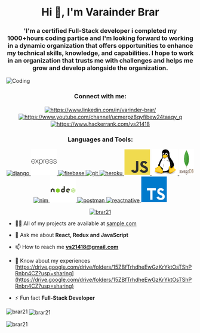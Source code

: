 
<h1 align="center">Hi 👋, I'm Varainder Brar</h1>
<h3 align="center">'I'm a certified Full-Stack developer i completed my 1000+hours coding partice and I'm looking forward to working in a dynamic organization that offers opportunities to enhance my technical skills, knowledge, and capabilities. I hope to work in an organization that trusts me with challenges and helps me grow and develop alongside the organization.</h3>

<!-- [![MasterHead](https://www.wingstechsolutions.com/wp-content/uploads/2022/03/full-stack-development.gif)]() -->
<img align="right" alt="Coding" width="100%" height="50%" src="https://miro.medium.com/max/1400/1*KlNlGjWBb0mScNgnX9Uxjw.gif"> 
<!-- <p align="left"> <img src="https://komarev.com/ghpvc/?username=brar21&label=Profile%20views&color=0e75b6&style=flat" alt="brar21" /> </p> -->

<br>

<h3 align="center" fontsize="24px">Connect with me:</h3>
<p align="center" padding="2.8rem">
<a href="https://linkedin.com/in/https://www.linkedin.com/in/varinder-brar/" target="blank"><img align="center" src="https://raw.githubusercontent.com/rahuldkjain/github-profile-readme-generator/master/src/images/icons/Social/linked-in-alt.svg" alt="https://www.linkedin.com/in/varinder-brar/" height="70" width="70" /></a>
<a href="https://www.youtube.com/c/https://www.youtube.com/channel/ucmerpz8qyfibew24taaqy_q" target="blank"><img align="center" src="https://raw.githubusercontent.com/rahuldkjain/github-profile-readme-generator/master/src/images/icons/Social/youtube.svg" alt="https://www.youtube.com/channel/ucmerpz8qyfibew24taaqy_q" height="70" width="70" /></a>
<a href="https://www.hackerrank.com/https://www.hackerrank.com/vs21418" target="blank"><img align="center" src="https://raw.githubusercontent.com/rahuldkjain/github-profile-readme-generator/master/src/images/icons/Social/hackerrank.svg" alt="https://www.hackerrank.com/vs21418" height="70" width="70" /></a>
</p>

<h3 align="center" fontsize="24px" >Languages and Tools:</h3>
<p align="center" fontsize="44px" > <a href="https://www.djangoproject.com/" target="_blank" rel="noreferrer"> <img src="https://cdn.worldvectorlogo.com/logos/django.svg" alt="django" width="70" height="70"/> </a> <a href="https://expressjs.com" target="_blank" rel="noreferrer"> <img src="https://raw.githubusercontent.com/devicons/devicon/master/icons/express/express-original-wordmark.svg" alt="express" width="70" height="70"/> </a> <a href="https://firebase.google.com/" target="_blank" rel="noreferrer"> <img src="https://www.vectorlogo.zone/logos/firebase/firebase-icon.svg" alt="firebase" width="70" height="70"/> </a> <a href="https://git-scm.com/" target="_blank" rel="noreferrer"> <img src="https://www.vectorlogo.zone/logos/git-scm/git-scm-icon.svg" alt="git" width="70" height="70"/> </a> <a href="https://heroku.com" target="_blank" rel="noreferrer"> <img src="https://www.vectorlogo.zone/logos/heroku/heroku-icon.svg" alt="heroku" width="70" height="70"/> </a> <a href="https://developer.mozilla.org/en-US/docs/Web/JavaScript" target="_blank" rel="noreferrer"> <img src="https://raw.githubusercontent.com/devicons/devicon/master/icons/javascript/javascript-original.svg" alt="javascript" width="70" height="70"/> </a> <a href="https://www.linux.org/" target="_blank" rel="noreferrer"> <img src="https://raw.githubusercontent.com/devicons/devicon/master/icons/linux/linux-original.svg" alt="linux" width="70" height="70"/> </a> <a href="https://www.mongodb.com/" target="_blank" rel="noreferrer"> <img src="https://raw.githubusercontent.com/devicons/devicon/master/icons/mongodb/mongodb-original-wordmark.svg" alt="mongodb" width="40" height="70"/> </a> <a href="https://nim-lang.org/" target="_blank" rel="noreferrer"> <img src="https://www.vectorlogo.zone/logos/nim-lang/nim-lang-icon.svg" alt="nim" width="70" height="70"/> </a> <a href="https://nodejs.org" target="_blank" rel="noreferrer"> <img src="https://raw.githubusercontent.com/devicons/devicon/master/icons/nodejs/nodejs-original-wordmark.svg" alt="nodejs" width="70" height="70"/> </a> <a href="https://postman.com" target="_blank" rel="noreferrer"> <img src="https://www.vectorlogo.zone/logos/getpostman/getpostman-icon.svg" alt="postman" width="70" height="70"/> </a> <a href="https://reactnative.dev/" target="_blank" rel="noreferrer"> <img src="https://reactnative.dev/img/header_logo.svg" alt="reactnative" width="70" height="70"/> </a> <a href="https://www.typescriptlang.org/" target="_blank" rel="noreferrer"> <img src="https://raw.githubusercontent.com/devicons/devicon/master/icons/typescript/typescript-original.svg" alt="typescript" width="70" height="70"/> </a> </p>

<!-- <h3 align="left">Support:</h3>
<p><a href="https://www.buymeacoffee.com/brar21"> <img align="left" src="https://cdn.buymeacoffee.com/buttons/v2/default-yellow.png" height="50" width="210" alt="brar21" /></a></p><br><br> -->
<p align="center"> <a href="https://github.com/ryo-ma/github-profile-trophy"><img src="https://github-profile-trophy.vercel.app/?username=brar21" alt="brar21" /></a> </p>

- 👨‍💻 All of my projects are available at [sample.com](sample.com)

- 💬 Ask me about **React, Redux and JavaScript**

- 📫 How to reach me **vs21418@gmail.com**

- 📄 Know about my experiences [https://drive.google.com/drive/folders/15ZBfTrhdheEwGzKrYktOsTShPRnbn4CZ?usp=sharing](https://drive.google.com/drive/folders/15ZBfTrhdheEwGzKrYktOsTShPRnbn4CZ?usp=sharing)

- ⚡ Fun fact **Full-Stack Developer**

<p><img align="left" src="https://github-readme-stats.vercel.app/api/top-langs?username=brar21&show_icons=true&locale=en&layout=compact" alt="brar21" /></p>

<p>&nbsp;<img align="center" src="https://github-readme-stats.vercel.app/api?username=brar21&show_icons=true&locale=en" alt="brar21" /></p>

<p><img align="center" src="https://github-readme-streak-stats.herokuapp.com/?user=brar21&" alt="brar21" /></p>

